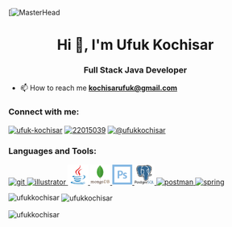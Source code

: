 [![MasterHead](http://www.chandigarhhelp.com/wp-content/uploads/2020/01/Top-Java-Training-Institutes-in-Chandigarh.jpg)
<h1 align="center">Hi 👋, I'm Ufuk Kochisar</h1>
<h3 align="center">Full Stack Java Developer</h3>

- 📫 How to reach me **kochisarufuk@gmail.com**

<h3 align="left">Connect with me:</h3>
<p align="left">
<a href="https://linkedin.com/in/ufuk-kochisar" target="blank"><img align="center" src="https://raw.githubusercontent.com/rahuldkjain/github-profile-readme-generator/master/src/images/icons/Social/linked-in-alt.svg" alt="ufuk-kochisar" height="30" width="40" /></a>
<a href="https://stackoverflow.com/users/22015039" target="blank"><img align="center" src="https://raw.githubusercontent.com/rahuldkjain/github-profile-readme-generator/master/src/images/icons/Social/stack-overflow.svg" alt="22015039" height="30" width="40" /></a>
<a href="https://medium.com/@ufukkochisar" target="blank"><img align="center" src="https://raw.githubusercontent.com/rahuldkjain/github-profile-readme-generator/master/src/images/icons/Social/medium.svg" alt="@ufukkochisar" height="30" width="40" /></a>
</p>

<h3 align="left">Languages and Tools:</h3>
<p align="left"> <a href="https://git-scm.com/" target="_blank" rel="noreferrer"> <img src="https://www.vectorlogo.zone/logos/git-scm/git-scm-icon.svg" alt="git" width="40" height="40"/> </a> <a href="https://www.adobe.com/in/products/illustrator.html" target="_blank" rel="noreferrer"> <img src="https://www.vectorlogo.zone/logos/adobe_illustrator/adobe_illustrator-icon.svg" alt="illustrator" width="40" height="40"/> </a> <a href="https://www.java.com" target="_blank" rel="noreferrer"> <img src="https://raw.githubusercontent.com/devicons/devicon/master/icons/java/java-original.svg" alt="java" width="40" height="40"/> </a> <a href="https://www.mongodb.com/" target="_blank" rel="noreferrer"> <img src="https://raw.githubusercontent.com/devicons/devicon/master/icons/mongodb/mongodb-original-wordmark.svg" alt="mongodb" width="40" height="40"/> </a> <a href="https://www.photoshop.com/en" target="_blank" rel="noreferrer"> <img src="https://raw.githubusercontent.com/devicons/devicon/master/icons/photoshop/photoshop-line.svg" alt="photoshop" width="40" height="40"/> </a> <a href="https://www.postgresql.org" target="_blank" rel="noreferrer"> <img src="https://raw.githubusercontent.com/devicons/devicon/master/icons/postgresql/postgresql-original-wordmark.svg" alt="postgresql" width="40" height="40"/> </a> <a href="https://postman.com" target="_blank" rel="noreferrer"> <img src="https://www.vectorlogo.zone/logos/getpostman/getpostman-icon.svg" alt="postman" width="40" height="40"/> </a> <a href="https://spring.io/" target="_blank" rel="noreferrer"> <img src="https://www.vectorlogo.zone/logos/springio/springio-icon.svg" alt="spring" width="40" height="40"/> </a> </p>

<p><img align="left" src="https://github-readme-stats.vercel.app/api/top-langs?username=ufukkochisar&show_icons=true&locale=en&layout=compact" alt="ufukkochisar" /></p>

<p>&nbsp;<img align="center" src="https://github-readme-stats.vercel.app/api?username=ufukkochisar&show_icons=true&locale=en" alt="ufukkochisar" /></p>

<p><img align="center" src="https://github-readme-streak-stats.herokuapp.com/?user=ufukkochisar&" alt="ufukkochisar" /></p>
